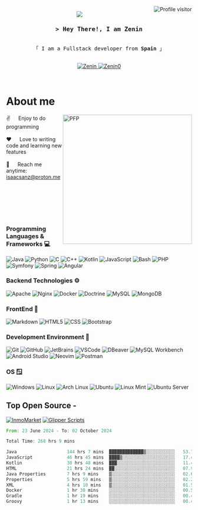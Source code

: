 <a href="https://komarev.com/ghpvc/?username=Zenin0">
  <img align="right" src="https://komarev.com/ghpvc/?username=Zenin0&label=Visitors&color=0e75b6&style=flat" alt="Profile visitor" />
</a>

<p align="center">
  <a href="https://github.com/Zenin0"><img src="https://readme-typing-svg.herokuapp.com/?lines=Fullstack%20Developer;std::cout%20<<%20%22Hello%20World%21%22%3B;Always%20learning%20new%20things&center=true&width=380&height=45"></a>
</p>


<!-- Intro  -->
<h3 align="center">
        <samp>&gt; Hey There!, I am <b>Zenin</b></samp>
</h3>


<p align="center"> 
  <samp>
    <br>
    「 I am a Fullstack developer from <b>Spain</b> 」
    <br>
    <br>
  </samp>
</p>

<p align="center">
 <a href="https://www.linkedin.com/in/isaac-sanz-067307272" target="_blank">
  <img src="https://img.shields.io/badge/LinkedIn-0077B5?style=for-the-badge&logo=linkedin&logoColor=white" alt="Zenin"/>
 </a>
  
 <a href="https://www.instagram.com/isaac__sg/" target="_blank">
  <img src="https://img.shields.io/badge/Instagram-fe4164?style=for-the-badge&logo=instagram&logoColor=white" alt="Zenin0" />
 </a> 
</p>
<br />

<!-- About Section -->
 # About me
 
<p>
  
<img align="right" width="350" src="https://media1.giphy.com/media/v1.Y2lkPTc5MGI3NjExcHJuYm9tNDQxNDJjbXRnc3Bhdzc2amFodXpwNTdhMjF4anBtY3N3ciZlcD12MV9pbnRlcm5hbF9naWZfYnlfaWQmY3Q9cw/f6hnhHkks8bk4jwjh3/giphy.gif" alt="PFP" class="rounded">
 
 ✌️ &emsp; Enjoy to do programming <br/><br/>
 ❤️ &emsp; Love to writing code and learning new features<br/><br/>
 📧 &emsp; Reach me anytime: isaacsanz@proton.me<br/><br/>

</p>

<br/>
<br/>
<br/>
<br/>

### Programming Languages & Frameworks 💻

![Java](https://img.shields.io/badge/Java-007396?style=for-the-badge&logo=java&logoColor=white)
![Python](https://img.shields.io/badge/Python-3776AB?style=for-the-badge&logo=python&logoColor=white)
![C](https://img.shields.io/badge/C-00599C?style=for-the-badge&logo=c&logoColor=white)
![C++](https://img.shields.io/badge/C%2B%2B-00599C?style=for-the-badge&logo=c%2B%2B&logoColor=white)
![Kotlin](https://img.shields.io/badge/Kotlin-0095D5?style=for-the-badge&logo=kotlin&logoColor=white)
![JavaScript](https://img.shields.io/badge/JavaScript-F7DF1E?style=for-the-badge&logo=javascript&logoColor=black)
![Bash](https://img.shields.io/badge/Bash-4EAA25?style=for-the-badge&logo=gnu-bash&logoColor=white)
![PHP](https://img.shields.io/badge/PHP-777BB4?style=for-the-badge&logo=php&logoColor=white)
![Symfony](https://img.shields.io/badge/Symfony-000000?style=for-the-badge&logo=symfony&logoColor=white)
![Spring](https://img.shields.io/badge/Spring-6DB33F?style=for-the-badge&logo=spring&logoColor=white)
![Angular](https://img.shields.io/badge/Angular-DD0031?style=for-the-badge&logo=angular&logoColor=white)

### Backend Technologies ⚙️
![Apache](https://img.shields.io/badge/Apache-D22128?style=for-the-badge&logo=apache&logoColor=white)
![Nginx](https://img.shields.io/badge/Nginx-009639?style=for-the-badge&logo=nginx&logoColor=white)
![Docker](https://img.shields.io/badge/Docker-2496ED?style=for-the-badge&logo=docker&logoColor=white)
![Doctrine](https://img.shields.io/badge/Doctrine-FF9900?style=for-the-badge&logo=doctrine&logoColor=white)
![MySQL](https://img.shields.io/badge/MySQL-4479A1?style=for-the-badge&logo=mysql&logoColor=white)
![MongoDB](https://img.shields.io/badge/MongoDB-47A248?style=for-the-badge&logo=mongodb&logoColor=white)

### FrontEnd 🦦
![Markdown](https://img.shields.io/badge/Markdown-000000?style=for-the-badge&logo=markdown&logoColor=white)
![HTML5](https://img.shields.io/badge/HTML5-E34F26?style=for-the-badge&logo=html5&logoColor=white)
![CSS](https://img.shields.io/badge/CSS3-1572B6?style=for-the-badge&logo=css3&logoColor=white)
![Bootstrap](https://img.shields.io/badge/Bootstrap-7952B3?style=for-the-badge&logo=bootstrap&logoColor=white)

### Development Environment 🔨
![Git](https://img.shields.io/badge/Git-F05032?style=for-the-badge&logo=git&logoColor=white)
![GitHub](https://img.shields.io/badge/GitHub-181717?style=for-the-badge&logo=github&logoColor=white)
![JetBrains](https://img.shields.io/badge/JetBrains-000000?style=for-the-badge&logo=jetbrains&logoColor=white)
![VSCode](https://img.shields.io/badge/VSCode-007ACC?style=for-the-badge&logo=visual-studio-code&logoColor=white)
![DBeaver](https://img.shields.io/badge/DBeaver-372923?style=for-the-badge&logo=dbeaver&logoColor=white)
![MySQL Workbench](https://img.shields.io/badge/MySQL_Workbench-4479A1?style=for-the-badge&logo=mysql&logoColor=white)
![Android Studio](https://img.shields.io/badge/Android_Studio-3DDC84?style=for-the-badge&logo=android-studio&logoColor=white)
![Neovim](https://img.shields.io/badge/Neovim-57A143?style=for-the-badge&logo=neovim&logoColor=white)
![Postman](https://img.shields.io/badge/Postman-FF6C37?style=for-the-badge&logo=postman&logoColor=white)


### OS 🪟
![Windows](https://img.shields.io/badge/Windows-0078D6?style=for-the-badge&logo=windows&logoColor=white)
![Linux](https://img.shields.io/badge/Linux-FCC624?style=for-the-badge&logo=linux&logoColor=black)
![Arch Linux](https://img.shields.io/badge/Arch_Linux-1793D1?style=for-the-badge&logo=arch-linux&logoColor=white)
![Ubuntu](https://img.shields.io/badge/Ubuntu-E95420?style=for-the-badge&logo=ubuntu&logoColor=white)
![Linux Mint](https://img.shields.io/badge/Linux_Mint-87CF3E?style=for-the-badge&logo=linux-mint&logoColor=white)
![Ubuntu Server](https://img.shields.io/badge/Ubuntu_Server-E95420?style=for-the-badge&logo=ubuntu&logoColor=white)

## Top Open Source -
[![InmoMarket](https://github-readme-stats.vercel.app/api/pin/?username=Zenin0&repo=InmoMarket&border_color=7F3FBF&bg_color=0D1117&title_color=C9D1D9&text_color=8B949E&icon_color=7F3FBF)](https://github.com/Zenin0/InmoMarket)
[![Glipper Scripts](https://github-readme-stats.vercel.app/api/pin/?username=Zenin0&repo=Glipper_Scripts&border_color=7F3FBF&bg_color=0D1117&title_color=C9D1D9&text_color=8B949E&icon_color=7F3FBF)](https://github.com/Zenin0/Glipper_Scripts)

<!--START_SECTION:waka-->

```rust
From: 23 June 2024 - To: 02 October 2024

Total Time: 268 hrs 9 mins

Java                   144 hrs 7 mins  ▓▓▓▓▓▓▓▓▓▓▓▓▓▒░░░░░░░░░░░   53.72 %
JavaScript             46 hrs 45 mins  ▓▓▓▓▒░░░░░░░░░░░░░░░░░░░░   17.43 %
Kotlin                 30 hrs 48 mins  ▓▓▓░░░░░░░░░░░░░░░░░░░░░░   11.48 %
HTML                   21 hrs 24 mins  ▓▓░░░░░░░░░░░░░░░░░░░░░░░   07.98 %
Java Properties        7 hrs 9 mins    ▒░░░░░░░░░░░░░░░░░░░░░░░░   02.67 %
Properties             5 hrs 59 mins   ▒░░░░░░░░░░░░░░░░░░░░░░░░   02.23 %
XML                    4 hrs 10 mins   ▒░░░░░░░░░░░░░░░░░░░░░░░░   01.55 %
Docker                 1 hr 30 mins    ░░░░░░░░░░░░░░░░░░░░░░░░░   00.56 %
Gradle                 1 hr 19 mins    ░░░░░░░░░░░░░░░░░░░░░░░░░   00.49 %
Groovy                 1 hr 13 mins    ░░░░░░░░░░░░░░░░░░░░░░░░░   00.46 %
```

<!--END_SECTION:waka-->
